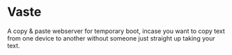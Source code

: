 # Vaste
A copy &amp; paste webserver for temporary boot, incase you want to copy text from one device to another without someone just straight up taking your text. 
